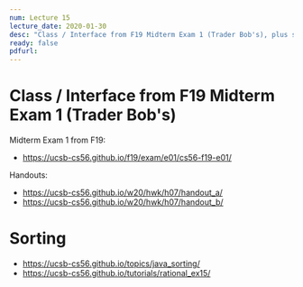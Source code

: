 ```yaml
---
num: Lecture 15
lecture_date: 2020-01-30
desc: "Class / Interface from F19 Midterm Exam 1 (Trader Bob's), plus start sorting if time"
ready: false
pdfurl:
---
```


# Class / Interface from F19 Midterm Exam 1 (Trader Bob's)

Midterm Exam 1 from F19: 

* <https://ucsb-cs56.github.io/f19/exam/e01/cs56-f19-e01/>

Handouts:

* <https://ucsb-cs56.github.io/w20/hwk/h07/handout_a/>
* <https://ucsb-cs56.github.io/w20/hwk/h07/handout_b/>

# Sorting

* <https://ucsb-cs56.github.io/topics/java_sorting/>
* <https://ucsb-cs56.github.io/tutorials/rational_ex15/>

